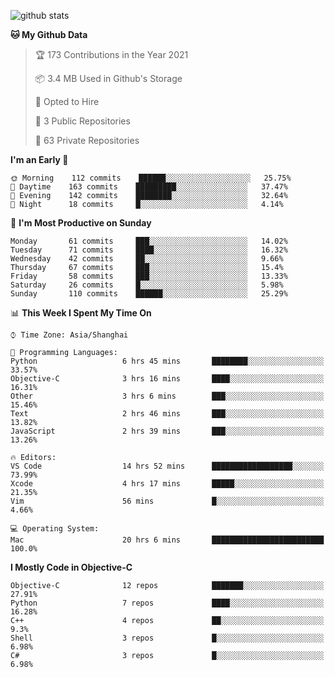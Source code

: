 
![github stats](https://github-readme-stats.vercel.app/api?username=ChesterYue&show_icons=true&count_private=true)

<!-- ![wakatime](https://github-readme-stats.vercel.app/api/wakatime?username=ChesterYue&layout=compact) -->

<!-- ![wakatime](https://github-readme-stats.vercel.app/api/top-langs/?username=ChesterYue&layout=compact) -->

<!--START_SECTION:waka-->
**🐱 My Github Data** 

> 🏆 173 Contributions in the Year 2021
 > 
> 📦 3.4 MB Used in Github's Storage 
 > 
> 💼 Opted to Hire
 > 
> 📜 3 Public Repositories 
 > 
> 🔑 63 Private Repositories  
 > 
**I'm an Early 🐤** 

```text
🌞 Morning    112 commits    ██████░░░░░░░░░░░░░░░░░░░   25.75% 
🌆 Daytime    163 commits    █████████░░░░░░░░░░░░░░░░   37.47% 
🌃 Evening    142 commits    ████████░░░░░░░░░░░░░░░░░   32.64% 
🌙 Night      18 commits     █░░░░░░░░░░░░░░░░░░░░░░░░   4.14%

```
📅 **I'm Most Productive on Sunday** 

```text
Monday       61 commits     ███░░░░░░░░░░░░░░░░░░░░░░   14.02% 
Tuesday      71 commits     ████░░░░░░░░░░░░░░░░░░░░░   16.32% 
Wednesday    42 commits     ██░░░░░░░░░░░░░░░░░░░░░░░   9.66% 
Thursday     67 commits     ███░░░░░░░░░░░░░░░░░░░░░░   15.4% 
Friday       58 commits     ███░░░░░░░░░░░░░░░░░░░░░░   13.33% 
Saturday     26 commits     █░░░░░░░░░░░░░░░░░░░░░░░░   5.98% 
Sunday       110 commits    ██████░░░░░░░░░░░░░░░░░░░   25.29%

```


📊 **This Week I Spent My Time On** 

```text
⌚︎ Time Zone: Asia/Shanghai

💬 Programming Languages: 
Python                   6 hrs 45 mins       ████████░░░░░░░░░░░░░░░░░   33.57% 
Objective-C              3 hrs 16 mins       ████░░░░░░░░░░░░░░░░░░░░░   16.31% 
Other                    3 hrs 6 mins        ███░░░░░░░░░░░░░░░░░░░░░░   15.46% 
Text                     2 hrs 46 mins       ███░░░░░░░░░░░░░░░░░░░░░░   13.82% 
JavaScript               2 hrs 39 mins       ███░░░░░░░░░░░░░░░░░░░░░░   13.26%

🔥 Editors: 
VS Code                  14 hrs 52 mins      ██████████████████░░░░░░░   73.99% 
Xcode                    4 hrs 17 mins       █████░░░░░░░░░░░░░░░░░░░░   21.35% 
Vim                      56 mins             █░░░░░░░░░░░░░░░░░░░░░░░░   4.66%

💻 Operating System: 
Mac                      20 hrs 6 mins       █████████████████████████   100.0%

```

**I Mostly Code in Objective-C** 

```text
Objective-C              12 repos            ███████░░░░░░░░░░░░░░░░░░   27.91% 
Python                   7 repos             ████░░░░░░░░░░░░░░░░░░░░░   16.28% 
C++                      4 repos             ██░░░░░░░░░░░░░░░░░░░░░░░   9.3% 
Shell                    3 repos             █░░░░░░░░░░░░░░░░░░░░░░░░   6.98% 
C#                       3 repos             █░░░░░░░░░░░░░░░░░░░░░░░░   6.98%

```



<!--END_SECTION:waka-->